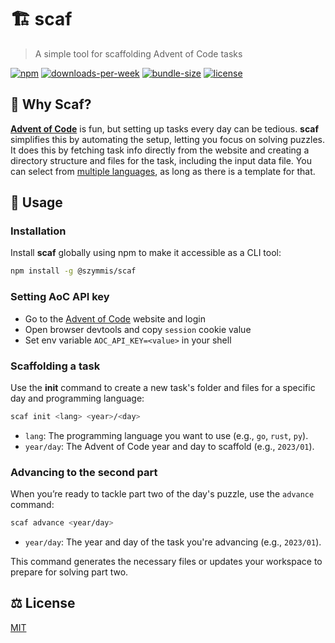 # 🏗️ scaf

> A simple tool for scaffolding Advent of Code tasks

[![npm](https://img.shields.io/npm/v/@szymmis/scaf)](https://www.npmjs.org/package/@szymmis/scaf)
[![downloads-per-week](https://img.shields.io/npm/dt/@szymmis/scaf?color=success)](https://www.npmjs.org/package/@szymmis/scaf)
[![bundle-size](https://img.shields.io/bundlephobia/minzip/@szymmis/scaf)](https://www.npmjs.org/package/@szymmis/scaf)
[![license](https://img.shields.io/npm/l/@szymmis/scaf?color=purple)](https://www.npmjs.org/package/@szymmis/scaf)

## 🤔 Why Scaf?

[**Advent of Code**](https://adventofcode.com) is fun, but setting up tasks every day can be tedious. **scaf** simplifies this by automating the setup, letting you focus on solving puzzles. It does this by fetching task info directly from the website and creating a directory structure and files for the task, including the input data file. 
You can select from [multiple languages](./src/templates/), as long as there is a template for that.

## 🚀 Usage

### Installation

Install **scaf** globally using npm to make it accessible as a CLI tool:

```bash
npm install -g @szymmis/scaf
```

### Setting AoC API key

- Go to the [Advent of Code](https://adventofcode.com/auth/login) website and login
- Open browser devtools and copy `session` cookie value
- Set env variable `AOC_API_KEY=<value>` in your shell

### Scaffolding a task

Use the **init** command to create a new task's folder and files for a specific day and programming language:

```bash
scaf init <lang> <year>/<day>
```

- `lang`: The programming language you want to use (e.g., `go`, `rust`, `py`).
- `year/day`: The Advent of Code year and day to scaffold (e.g., `2023/01`).

### Advancing to the second part

When you’re ready to tackle part two of the day's puzzle, use the `advance` command:

```bash
scaf advance <year/day>
```

- `year/day`: The year and day of the task you're advancing (e.g., `2023/01`).

This command generates the necessary files or updates your workspace to prepare for solving part two.

## ⚖️ License

[MIT](./LICENSE)

